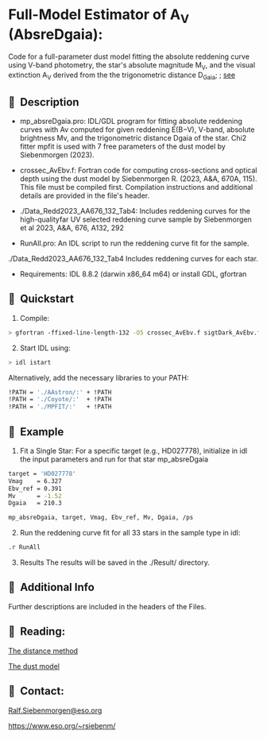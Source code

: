 
# Full-Model Estimator of A<sub>V</sub> (AbsreDgaia):

Code for a full-parameter dust model fitting the absolute reddening
curve using V-band photometry, the star's absolute magnitude
M<sub>V</sub>, and the visual extinction A<sub>V</sub> derived from
the the trigonometric distance D<sub>Gaia</sub>; ; [see](https://github.com/rsiebenm/dark_dust/tree/main/AbseedDgaia)



##  📌  Description


- mp_absreDgaia.pro:
IDL/GDL program for fitting absolute reddening curves with Av computed
for given reddening E(B−V), V-band, absolute brightness Mv, and the
trigonometric distance Dgaia of the star. Chi2 fitter mpfit is used
with 7 free parameters of the dust model by Siebenmorgen (2023).

- crossec_AvEbv.f:
Fortran code for computing cross-sections and optical depth using the
dust model by Siebenmorgen R. (2023, A&A, 670A, 115).  This file must
be compiled first. Compilation instructions and additional details are
provided in the file's header.

- ./Data_Redd2023_AA676_132_Tab4:
Includes reddening curves for the high-qualityfar UV selected
reddening curve sample by Siebenmorgen et al 2023, A&A, 676, A132, 292


- RunAll.pro: 
An IDL script to run the reddening curve fit for the sample.

./Data_Redd2023_AA676_132_Tab4
Includes reddening curves for each star.

- Requirements:
IDL 8.8.2 (darwin x86_64 m64) or install GDL, gfortran

## 🚀  Quickstart


1) Compile:
```bash
> gfortran -ffixed-line-length-132 -O5 crossec_AvEbv.f sigtDark_AvEbv.f -o a.crossec_Dgaia
```

2) Start IDL using:
```bash
> idl istart  
```

Alternatively, add the necessary libraries to your PATH:

```bash
!PATH = './AAstron/:' + !PATH  
!PATH = './Coyote/:'  + !PATH  
!PATH = './MPFIT/:'   + !PATH
```

## 🚀  Example 

1) Fit a Single Star: 
For a specific target (e.g., HD027778), initialize in idl the input parameters and run for that star mp_absreDgaia

```bash
target = 'HD027778'  
Vmag    = 6.327  
Ebv_ref = 0.391  
Mv      = -1.52  
Dgaia   = 210.3  

mp_absreDgaia, target, Vmag, Ebv_ref, Mv, Dgaia, /ps  
```

2) Run the reddening curve fit for all 33 stars in the sample type in idl:

```bash
.r RunAll
```


3) Results
The results will be saved in the ./Result/ directory.


## 📌  Additional Info
Further descriptions are included in the headers of the Files.



## 📌  Reading:

[The distance method](https://doi.org/10.48550/arXiv.2311.03310)

[The dust model](https://doi.org/10.1051/0004-6361/202243860) 


## 📌  Contact: 

Ralf.Siebenmorgen@eso.org

https://www.eso.org/~rsiebenm/

